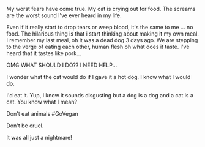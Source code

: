 My worst fears have come true.  My cat is crying out for food.
The screams are the worst sound I’ve ever heard in my life.

Even if it really start to drop tears or weep blood, it's the same to me ... no food.
The hilarious thing is that i start thinking about making it my own meal.
I remember my last meal, oh it was a dead dog 3 days ago.
We are stepping to the verge of eating each other, human flesh oh what does it taste.
I've heard that it tastes like pork...


OMG WHAT SHOULD I DO??
I NEED HELP...

I wonder what the cat would do if I gave it a hot dog. I know 
what I would do. 

I'd eat it. Yup, I know it sounds disgusting but a dog is a dog and a cat is a cat.
You know what I mean?

Don't eat animals #GoVegan

Don't be cruel.

It was all just a nightmare!